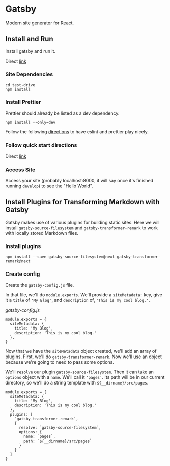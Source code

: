 # Gatsby
Modern site generator for React.

## Install and Run
Install gatsby and run it.

Direct [link](https://yarnpkg.com/lang/en/docs/install)


### Site Dependencies
```
cd test-drive
npm install
```


### Install Prettier
Prettier should already be listed as a dev dependency.
```
npm install --only=dev
```
Follow the following [directions](https://github.com/prettier/eslint-plugin-prettier) to have eslint and prettier play nicely.


### Follow quick start directions
Direct [link](https://www.gatsbyjs.org/docs/quick-start)


### Access Site
Access your site (probably localhost:8000, it will say once it's finished running `develop`) to see the "Hello World".


## Install Plugins for Transforming Markdown with Gatsby
Gatsby makes use of various plugins for building static sites. Here we will install `gatsby-source-filesystem` and `gatsby-transformer-remark` to work with locally stored Markdown files.


### Install plugins
```
npm install --save gatsby-source-filesystem@next gatsby-transformer-remark@next
```


### Create config
Create the `gatsby-config.js` file.

In that file, we'll do `module.exports`. We'll provide a `siteMetadata:` key, give it a `title` of `'My Blog'`, and `description` of, `'This is my cool blog.'`.

*gatsby-config.js*

```
module.exports = {
  siteMetadata: {
    title: 'My Blog',
    description: 'This is my cool blog.'
  },
}
```

Now that we have the `siteMetadata` object created, we'll add an array of plugins. First, we'll do  `gatsby-transformer-remark`.
Now we'll use an object because we're going to need to pass some options.

We'll `resolve` our plugin `gatsby-source-filesystem`. Then it can take an `options` object with a `name`. We'll call it `'pages'`. Its path will be in our current directory, so we'll do a string template with `${__dirname}/src/pages`.

```
module.exports = {
  siteMetadata: {
    title: 'My Blog',
    description: 'This is my cool blog.'
  },
  plugins: [
    `gatsby-transformer-remark`,
    {
      resolve: `gatsby-source-filesystem`,
      options: {
        name: `pages`,
        path: `${__dirname}/src/pages`
      }
    }
  ]
}
```
